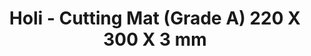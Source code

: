 ---
layout: product
title: "Holi - Cutting Mat (Grade A) 220 X 300 X 3 mm"
price: "TBA" 
desc: "N/A"
img_path: "/assets/img/HO501.jpg"
brand: "N/A"
available: false
special_offer: false
new: false
soon: false
cat: "070000"
subcat: "0N/A"
subsubcat: "0N/A"
sifra: "HO501"
popular: false
---